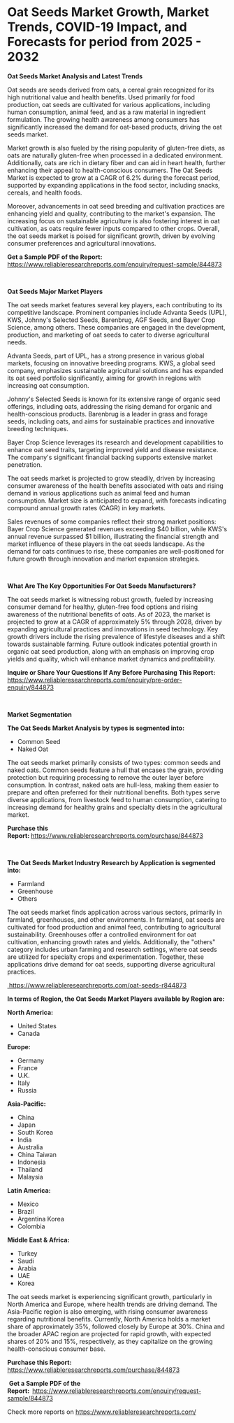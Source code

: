 <p><h1>Oat Seeds Market Growth, Market Trends, COVID-19 Impact, and Forecasts for period from 2025 - 2032</h1></p><p><strong>Oat Seeds Market Analysis and Latest Trends</strong></p>
<p><p>Oat seeds are seeds derived from oats, a cereal grain recognized for its high nutritional value and health benefits. Used primarily for food production, oat seeds are cultivated for various applications, including human consumption, animal feed, and as a raw material in ingredient formulation. The growing health awareness among consumers has significantly increased the demand for oat-based products, driving the oat seeds market.</p><p>Market growth is also fueled by the rising popularity of gluten-free diets, as oats are naturally gluten-free when processed in a dedicated environment. Additionally, oats are rich in dietary fiber and can aid in heart health, further enhancing their appeal to health-conscious consumers. The Oat Seeds Market is expected to grow at a CAGR of 6.2% during the forecast period, supported by expanding applications in the food sector, including snacks, cereals, and health foods.</p><p>Moreover, advancements in oat seed breeding and cultivation practices are enhancing yield and quality, contributing to the market's expansion. The increasing focus on sustainable agriculture is also fostering interest in oat cultivation, as oats require fewer inputs compared to other crops. Overall, the oat seeds market is poised for significant growth, driven by evolving consumer preferences and agricultural innovations.</p></p>
<p><strong>Get a Sample PDF of the Report:&nbsp;</strong> <a href="https://www.reliableresearchreports.com/enquiry/request-sample/844873?utm_campaign=2098&utm_medium=2&utm_source=Github&utm_content=ia&utm_term=30032025&utm_id=oat-seeds">https://www.reliableresearchreports.com/enquiry/request-sample/844873</a></p>
<p>&nbsp;</p>
<p><strong>Oat Seeds Major Market Players</strong></p>
<p><p>The oat seeds market features several key players, each contributing to its competitive landscape. Prominent companies include Advanta Seeds (UPL), KWS, Johnny's Selected Seeds, Barenbrug, AGF Seeds, and Bayer Crop Science, among others. These companies are engaged in the development, production, and marketing of oat seeds to cater to diverse agricultural needs.</p><p>Advanta Seeds, part of UPL, has a strong presence in various global markets, focusing on innovative breeding programs. KWS, a global seed company, emphasizes sustainable agricultural solutions and has expanded its oat seed portfolio significantly, aiming for growth in regions with increasing oat consumption.</p><p>Johnny's Selected Seeds is known for its extensive range of organic seed offerings, including oats, addressing the rising demand for organic and health-conscious products. Barenbrug is a leader in grass and forage seeds, including oats, and aims for sustainable practices and innovative breeding techniques.</p><p>Bayer Crop Science leverages its research and development capabilities to enhance oat seed traits, targeting improved yield and disease resistance. The company's significant financial backing supports extensive market penetration.</p><p>The oat seeds market is projected to grow steadily, driven by increasing consumer awareness of the health benefits associated with oats and rising demand in various applications such as animal feed and human consumption. Market size is anticipated to expand, with forecasts indicating compound annual growth rates (CAGR) in key markets.</p><p>Sales revenues of some companies reflect their strong market positions: Bayer Crop Science generated revenues exceeding $40 billion, while KWS's annual revenue surpassed $1 billion, illustrating the financial strength and market influence of these players in the oat seeds landscape. As the demand for oats continues to rise, these companies are well-positioned for future growth through innovation and market expansion strategies.</p></p>
<p>&nbsp;</p>
<p><strong>What Are The Key Opportunities For Oat Seeds Manufacturers?</strong></p>
<p><p>The oat seeds market is witnessing robust growth, fueled by increasing consumer demand for healthy, gluten-free food options and rising awareness of the nutritional benefits of oats. As of 2023, the market is projected to grow at a CAGR of approximately 5% through 2028, driven by expanding agricultural practices and innovations in seed technology. Key growth drivers include the rising prevalence of lifestyle diseases and a shift towards sustainable farming. Future outlook indicates potential growth in organic oat seed production, along with an emphasis on improving crop yields and quality, which will enhance market dynamics and profitability.</p></p>
<p><strong>Inquire or Share Your Questions If Any Before Purchasing This Report:</strong> <a href="https://www.reliableresearchreports.com/enquiry/pre-order-enquiry/844873?utm_campaign=2098&utm_medium=2&utm_source=Github&utm_content=ia&utm_term=30032025&utm_id=oat-seeds">https://www.reliableresearchreports.com/enquiry/pre-order-enquiry/844873</a></p>
<p>&nbsp;</p>
<p><strong>Market Segmentation</strong></p>
<p><strong>The Oat Seeds Market Analysis by types is segmented into:</strong></p>
<p><ul><li>Common Seed</li><li>Naked Oat</li></ul></p>
<p><p>The oat seeds market primarily consists of two types: common seeds and naked oats. Common seeds feature a hull that encases the grain, providing protection but requiring processing to remove the outer layer before consumption. In contrast, naked oats are hull-less, making them easier to prepare and often preferred for their nutritional benefits. Both types serve diverse applications, from livestock feed to human consumption, catering to increasing demand for healthy grains and specialty diets in the agricultural market.</p></p>
<p><strong>Purchase this Report:&nbsp;</strong><a href="https://www.reliableresearchreports.com/purchase/844873?utm_campaign=2098&utm_medium=2&utm_source=Github&utm_content=ia&utm_term=30032025&utm_id=oat-seeds">https://www.reliableresearchreports.com/purchase/844873</a></p>
<p>&nbsp;</p>
<p><strong>The Oat Seeds Market Industry Research by Application is segmented into:</strong></p>
<p><ul><li>Farmland</li><li>Greenhouse</li><li>Others</li></ul></p>
<p><p>The oat seeds market finds application across various sectors, primarily in farmland, greenhouses, and other environments. In farmland, oat seeds are cultivated for food production and animal feed, contributing to agricultural sustainability. Greenhouses offer a controlled environment for oat cultivation, enhancing growth rates and yields. Additionally, the "others" category includes urban farming and research settings, where oat seeds are utilized for specialty crops and experimentation. Together, these applications drive demand for oat seeds, supporting diverse agricultural practices.</p></p>
<p><a href="https://www.reliableresearchreports.com/oat-seeds-r844873?utm_campaign=2098&utm_medium=2&utm_source=Github&utm_content=ia&utm_term=30032025&utm_id=oat-seeds">&nbsp;https://www.reliableresearchreports.com/oat-seeds-r844873</a></p>
<p><strong>In terms of Region, the Oat Seeds Market Players available by Region are:</strong></p>
<p>
    <p> <strong> North America: </strong>
        <ul>
            <li>United States</li>
            <li>Canada</li>
        </ul>
        </p> 
    <p> <strong> Europe: </strong>
        <ul>
            <li>Germany</li>
            <li>France</li>
            <li>U.K.</li>
            <li>Italy</li>
            <li>Russia</li>
        </ul>
        </p> 
    <p> <strong> Asia-Pacific: </strong>
        <ul>
            <li>China</li>
            <li>Japan</li>
            <li>South Korea</li>
            <li>India</li>
            <li>Australia</li>
            <li>China Taiwan</li>
            <li>Indonesia</li>
            <li>Thailand</li>
            <li>Malaysia</li>
        </ul>
        </p> 
    <p> <strong> Latin America: </strong>
        <ul>
            <li>Mexico</li>
            <li>Brazil</li>
            <li>Argentina Korea</li>
            <li>Colombia</li>
        </ul>
        </p> 
    <p> <strong> Middle East & Africa: </strong>
        <ul>
            <li>Turkey</li>
            <li>Saudi</li>
            <li>Arabia</li>
            <li>UAE</li>
            <li>Korea</li>
        </ul>
    </p>
    </p>
<p><p>The oat seeds market is experiencing significant growth, particularly in North America and Europe, where health trends are driving demand. The Asia-Pacific region is also emerging, with rising consumer awareness regarding nutritional benefits. Currently, North America holds a market share of approximately 35%, followed closely by Europe at 30%. China and the broader APAC region are projected for rapid growth, with expected shares of 20% and 15%, respectively, as they capitalize on the growing health-conscious consumer base.</p></p>
<p><strong>Purchase this Report: </strong><a href="https://www.reliableresearchreports.com/purchase/844873?utm_campaign=2098&utm_medium=2&utm_source=Github&utm_content=ia&utm_term=30032025&utm_id=oat-seeds">https://www.reliableresearchreports.com/purchase/844873</a></p>
<p>&nbsp;<strong>Get a Sample PDF of the Report:&nbsp;&nbsp;</strong><a href="https://www.reliableresearchreports.com/enquiry/request-sample/844873?utm_campaign=2098&utm_medium=2&utm_source=Github&utm_content=ia&utm_term=30032025&utm_id=oat-seeds">https://www.reliableresearchreports.com/enquiry/request-sample/844873</a></p>
<p><strong></strong></p>
<p>Check more reports on <a href="https://www.reliableresearchreports.com/?utm_campaign=2098&utm_medium=2&utm_source=Github&utm_content=ia&utm_term=30032025&utm_id=oat-seeds">https://www.reliableresearchreports.com/</a></p>